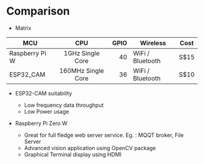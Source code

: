# Comparison

* Matrix

| MCU        | CPU           | GPIO  | Wireless| Cost |
| ------------- |:-------------:| -----:|------|------| 
| Raspberry Pi W      | 1GHz Single Core | 40 | WiFi / Bluetooth | S$15 |
| ESP32_CAM           | 160MHz Single Core | 36 | WiFi / Bluetooth | S$10 |

* ESP32-CAM suitability
  + Low frequency data throughput
  + Low Power usage
  
* Raspberry Pi Zero W
  + Great for full fledge web server service. Eg. : MQQT broker, File Server
  + Advanced vision application using OpenCV package
  + Graphical Terminal display using HDMI


